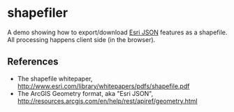 # shapefiler
A demo showing how to export/download
[Esri JSON](http://resources.arcgis.com/en/help/rest/apiref/geometry.html)
features as a shapefile. All processing happens client side (in the browser).

## References

* The shapefile whitepaper, http://www.esri.com/library/whitepapers/pdfs/shapefile.pdf
* The ArcGIS Geometry format, aka "Esri JSON", http://resources.arcgis.com/en/help/rest/apiref/geometry.html
